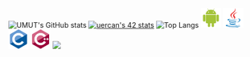
![UMUT's GitHub stats](https://github-readme-stats.vercel.app/api?username=umut3RC&show_icons=true&theme=dark)
[![uercan's 42 stats](https://badge42.vercel.app/api/v2/cl265mqw7000609mjr6lke8tr/stats?cursusId=21&coalitionId=undefined)](https://github.com/JaeSeoKim/badge42)
![Top Langs](https://github-readme-stats.vercel.app/api/top-langs/?username=umut3rc&theme=tokyonight)
<img src="https://raw.githubusercontent.com/devicons/devicon/master/icons/android/android-original.svg" alt="android" width="40" height="40" style="max-width: 100%;">
<img src="https://raw.githubusercontent.com/devicons/devicon/master/icons/java/java-original.svg" alt="vuejs" width="40" height="40" style="max-width: 100%;">
<img src="https://raw.githubusercontent.com/devicons/devicon/master/icons/c/c-original.svg" alt="c" width="40" height="40" style="max-width: 100%;">
<img src="https://raw.githubusercontent.com/devicons/devicon/master/icons/cplusplus/cplusplus-original.svg" alt="cplusplus" width="40" height="40" style="max-width: 100%;">
<img src="https://github.com/erdem149/erdem149/raw/main/github-contribution-grid-snake.svg" style="max-width: 100%;">
